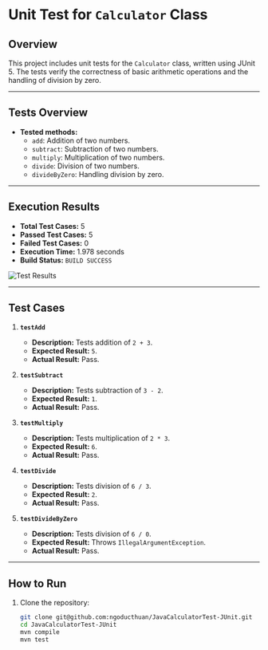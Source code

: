 # Unit Test for `Calculator` Class

## **Overview**
This project includes unit tests for the `Calculator` class, written using JUnit 5. The tests verify the correctness of basic arithmetic operations and the handling of division by zero.

---

## **Tests Overview**
- **Tested methods:**
  - `add`: Addition of two numbers.
  - `subtract`: Subtraction of two numbers.
  - `multiply`: Multiplication of two numbers.
  - `divide`: Division of two numbers.
  - `divideByZero`: Handling division by zero.

---

## **Execution Results**
- **Total Test Cases:** 5
- **Passed Test Cases:** 5
- **Failed Test Cases:** 0
- **Execution Time:** 1.978 seconds
- **Build Status:** `BUILD SUCCESS`

![Test Results](pic.png)

---

## **Test Cases**
1. **`testAdd`**
   - **Description:** Tests addition of `2 + 3`.
   - **Expected Result:** `5`.
   - **Actual Result:** Pass.

2. **`testSubtract`**
   - **Description:** Tests subtraction of `3 - 2`.
   - **Expected Result:** `1`.
   - **Actual Result:** Pass.

3. **`testMultiply`**
   - **Description:** Tests multiplication of `2 * 3`.
   - **Expected Result:** `6`.
   - **Actual Result:** Pass.

4. **`testDivide`**
   - **Description:** Tests division of `6 / 3`.
   - **Expected Result:** `2`.
   - **Actual Result:** Pass.

5. **`testDivideByZero`**
   - **Description:** Tests division of `6 / 0`.
   - **Expected Result:** Throws `IllegalArgumentException`.
   - **Actual Result:** Pass.

---

## **How to Run**
1. Clone the repository:
   ```bash
   git clone git@github.com:ngoducthuan/JavaCalculatorTest-JUnit.git
   cd JavaCalculatorTest-JUnit
   mvn compile
   mvn test
